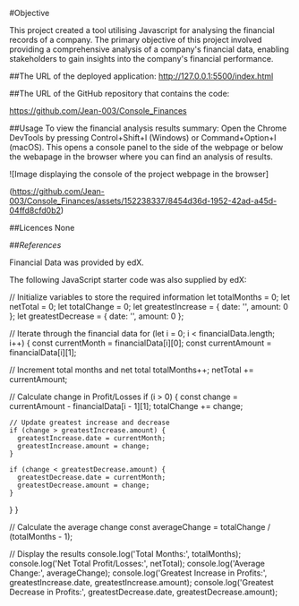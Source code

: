 #Objective

This project created a tool utilising Javascript for analysing the financial records of a company. The primary objective of this project involved providing a comprehensive analysis of a company's financial data, enabling stakeholders to gain insights into the company's financial performance.

##The URL of the deployed application:
http://127.0.0.1:5500/index.html


##The URL of the GitHub repository that contains the code:

https://github.com/Jean-003/Console_Finances

##Usage
To view the financial analysis results summary:
Open the Chrome DevTools by pressing Control+Shift+I (Windows) or Command+Option+I (macOS). This opens a console panel to the side of the webpage or below the webapage in the browser where you can find an analysis of results.


![Image displaying the console of the project webpage in the browser]

(https://github.com/Jean-003/Console_Finances/assets/152238337/8454d36d-1952-42ad-a45d-04ffd8cfd0b2)

##Licences
None


##_References_

Financial Data was provided by edX.

The following JavaScript starter code was also supplied by edX:

// Initialize variables to store the required information
let totalMonths = 0;
let netTotal = 0;
let totalChange = 0;
let greatestIncrease = { date: '', amount: 0 };
let greatestDecrease = { date: '', amount: 0 };

// Iterate through the financial data
for (let i = 0; i < financialData.length; i++) {
  const currentMonth = financialData[i][0];
  const currentAmount = financialData[i][1];

  // Increment total months and net total
  totalMonths++;
  netTotal += currentAmount;

  // Calculate change in Profit/Losses
  if (i > 0) {
    const change = currentAmount - financialData[i - 1][1];
    totalChange += change;

    // Update greatest increase and decrease
    if (change > greatestIncrease.amount) {
      greatestIncrease.date = currentMonth;
      greatestIncrease.amount = change;
    }

    if (change < greatestDecrease.amount) {
      greatestDecrease.date = currentMonth;
      greatestDecrease.amount = change;
    }
  }
}

// Calculate the average change
const averageChange = totalChange / (totalMonths - 1);

// Display the results
console.log('Total Months:', totalMonths);
console.log('Net Total Profit/Losses:', netTotal);
console.log('Average Change:', averageChange);
console.log('Greatest Increase in Profits:', greatestIncrease.date, greatestIncrease.amount);
console.log('Greatest Decrease in Profits:', greatestDecrease.date, greatestDecrease.amount);

